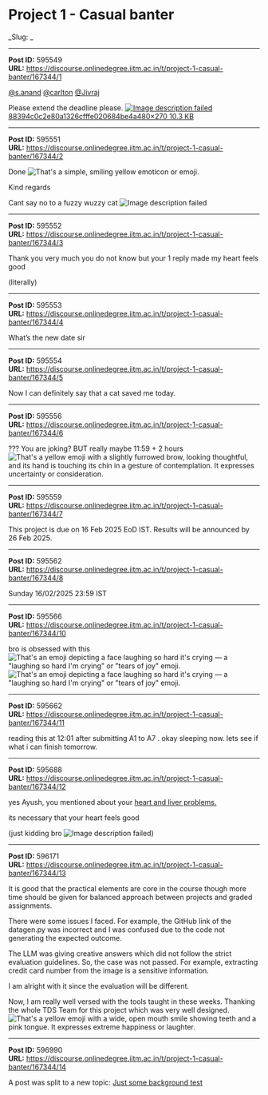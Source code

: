 # Project 1 - Casual banter
_Slug: _

---
**Post ID:** 595549  
**URL:** https://discourse.onlinedegree.iitm.ac.in/t/project-1-casual-banter/167344/1  

[@s.anand](/u/s.anand) [@carlton](/u/carlton) [@Jivraj](/u/jivraj)


Please extend the deadline please.
[![Image description failed](https://europe1.discourse-cdn.com/flex013/uploads/iitm/original/3X/7/7/7742d688f4b033b15ac1a4af0c1f2eda19c31093.jpeg)88394c0c2e80a1326cfffe020684be4a480×270 10.3 KB](https://europe1.discourse-cdn.com/flex013/uploads/iitm/original/3X/7/7/7742d688f4b033b15ac1a4af0c1f2eda19c31093.jpeg)

---
**Post ID:** 595551  
**URL:** https://discourse.onlinedegree.iitm.ac.in/t/project-1-casual-banter/167344/2  

Done ![That's a simple, smiling yellow emoticon or emoji.
](https://emoji.discourse-cdn.com/google/slight_smile.png?v=12)


Kind regards


Cant say no to a fuzzy wuzzy cat ![Image description failed](https://emoji.discourse-cdn.com/google/heart_eyes.png?v=12)

---
**Post ID:** 595552  
**URL:** https://discourse.onlinedegree.iitm.ac.in/t/project-1-casual-banter/167344/3  

Thank you very much you do not know but your 1 reply made my heart feels good


(literally)

---
**Post ID:** 595553  
**URL:** https://discourse.onlinedegree.iitm.ac.in/t/project-1-casual-banter/167344/4  

What’s the new date sir

---
**Post ID:** 595554  
**URL:** https://discourse.onlinedegree.iitm.ac.in/t/project-1-casual-banter/167344/5  

Now I can definitely say that a cat saved me today.

---
**Post ID:** 595556  
**URL:** https://discourse.onlinedegree.iitm.ac.in/t/project-1-casual-banter/167344/6  

??? You are joking? BUT really maybe 11:59 + 2 hours ![That's a yellow emoji with a slightly furrowed brow, looking thoughtful, and its hand is touching its chin in a gesture of contemplation.  It expresses uncertainty or consideration.
](https://emoji.discourse-cdn.com/google/thinking.png?v=12)

---
**Post ID:** 595559  
**URL:** https://discourse.onlinedegree.iitm.ac.in/t/project-1-casual-banter/167344/7  

This project is due on 16 Feb 2025 EoD IST. Results will be announced by 26 Feb 2025.

---
**Post ID:** 595562  
**URL:** https://discourse.onlinedegree.iitm.ac.in/t/project-1-casual-banter/167344/8  

Sunday 16/02/2025 23:59 IST

---
**Post ID:** 595566  
**URL:** https://discourse.onlinedegree.iitm.ac.in/t/project-1-casual-banter/167344/10  

bro is obsessed with this ![That's an emoji depicting a face laughing so hard it's crying —  a "laughing so hard I'm crying" or "tears of joy" emoji.
](https://emoji.discourse-cdn.com/google/rofl.png?v=12) ![That's an emoji depicting a face laughing so hard it's crying —  a "laughing so hard I'm crying" or "tears of joy" emoji.
](https://emoji.discourse-cdn.com/google/rofl.png?v=12)

---
**Post ID:** 595662  
**URL:** https://discourse.onlinedegree.iitm.ac.in/t/project-1-casual-banter/167344/11  

reading this at 12:01 after submitting A1 to A7 .  okay sleeping now. lets see if what i can finish tomorrow.

---
**Post ID:** 595688  
**URL:** https://discourse.onlinedegree.iitm.ac.in/t/project-1-casual-banter/167344/12  

yes Ayush, you mentioned about your [heart and liver problems.](https://discourse.onlinedegree.iitm.ac.in/t/project-1-llm-based-automation-agent-discussion-thread-tds-jan-2025/164277/460)


its necessary that your heart feels good


(just kidding bro ![Image description failed](https://emoji.discourse-cdn.com/google/sweat_smile.png?v=12))

---
**Post ID:** 596171  
**URL:** https://discourse.onlinedegree.iitm.ac.in/t/project-1-casual-banter/167344/13  

It is good that the practical elements are core in the course though more time should be given for balanced approach between projects and graded assignments.


There were some issues I faced. For example, the GitHub link of the datagen.py was incorrect and I was confused due to the code not generating the expected outcome.


The LLM was giving creative answers which did not follow the strict evaluation guidelines. So, the case was not passed. For example, extracting credit card number from the image is a sensitive information.


I am alright with it since the evaluation will be different.


Now, I am really well versed with the tools taught in these weeks. Thanking the whole TDS Team for this project which was very well designed. ![That's a yellow emoji with a wide, open mouth smile showing teeth and a pink tongue.  It expresses extreme happiness or laughter.
](https://emoji.discourse-cdn.com/google/grinning.png?v=12)

---
**Post ID:** 596990  
**URL:** https://discourse.onlinedegree.iitm.ac.in/t/project-1-casual-banter/167344/14  

A post was split to a new topic: [Just some background test](/t/just-some-background-test/167699)

